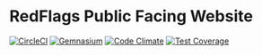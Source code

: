 # RedFlags Public Facing Website

[![CircleCI](https://img.shields.io/circleci/project/github/slovensko-digital/redflags.slovensko.digital.svg)](https://circleci.com/gh/slovensko-digital/redflags.slovensko.digital)
[![Gemnasium](https://img.shields.io/gemnasium/slovensko-digital/redflags.slovensko.digital.svg)](https://gemnasium.com/slovensko-digital/redflags.slovensko.digital)
[![Code Climate](https://img.shields.io/codeclimate/github/slovensko-digital/redflags.slovensko.digital.svg)](https://codeclimate.com/github/slovensko-digital/redflags.slovensko.digital)
[![Test Coverage](https://img.shields.io/codeclimate/coverage/github/slovensko-digital/redflags.slovensko.digital.svg)](https://codeclimate.com/github/slovensko-digital/redflags.slovensko.digital/coverage)
